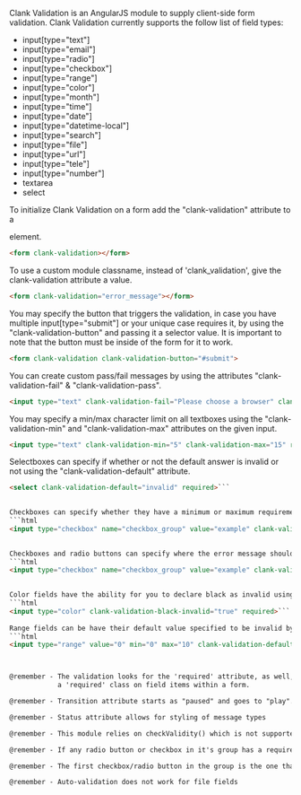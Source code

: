 Clank Validation is an AngularJS module to supply client-side form validation. Clank Validation currently supports the follow list of field types:
  - input[type="text"]
  - input[type="email"]
  - input[type="radio"]
  - input[type="checkbox"]
  - input[type="range"]
  - input[type="color"]
  - input[type="month"]
  - input[type="time"]
  - input[type="date"]
  - input[type="datetime-local"]
  - input[type="search"]
  - input[type="file"]       
  - input[type="url"]       
  - input[type="tele"]       
  - input[type="number"]                    
  - textarea
  - select

To initialize Clank Validation on a form add the "clank-validation" attribute to a <form> element.
```html
<form clank-validation></form>
```

To use a custom module classname, instead of 'clank_validation', give the clank-validation attribute a value.
```html
<form clank-validation="error_message"></form>
```

You may specify the button that triggers the validation, in case you have multiple input[type="submit"] or your unique case requires it, by using the "clank-validation-button" and passing it a selector value. It is important to note that the button must be inside of the form for it to work.
```html
<form clank-validation clank-validation-button="#submit">
```

You can create custom pass/fail messages by using the attributes "clank-validation-fail" & "clank-validation-pass".
```html
<input type="text" clank-validation-fail="Please choose a browser" clank-validation-pass="Correct!" required>
```

You may specify a min/max character limit on all textboxes using the "clank-validation-min" and "clank-validation-max" attributes on the given input.
```html
<input type="text" clank-validation-min="5" clank-validation-max="15" required>
```

Selectboxes can specify if whether or not the default answer is invalid or not using the "clank-validation-default" attribute.
```html
<select clank-validation-default="invalid" required>```
  

Checkboxes can specify whether they have a minimum or maximum requirement by setting the "clank-validation-min" or "clank-validation-max" attribute on the first checkbox in the group.
```html
<input type="checkbox" name="checkbox_group" value="example" clank-validation-min="2" clank-validation-max="4" required>```
  

Checkboxes and radio buttons can specify where the error message should be inserted in the DOM using the "clank-validation-insert-after" attribute on the first item in the group and passing  it a selector value. It's important to note that this will not have the <validation-message> printed  within the given selector, but inserted immediately after the qualified element. 
```html
<input type="checkbox" name="checkbox_group" value="example" clank-validation-insert-after=".any_selector_type" required>```
  

Color fields have the ability for you to declare black as invalid using the "clank-validation-black-invalid" attribute.
```html
<input type="color" clank-validation-black-invalid="true" required>```
  
Range fields can be have their default value specified to be invalid by applying the "clank-validation-default" attribute to the range input. 
```html
<input type="range" value="0" min="0" max="10" clank-validation-default="0" required>```



@remember - The validation looks for the 'required' attribute, as well, 
            a 'required' class on field items within a form.

@remember - Transition attribute starts as "paused" and goes to "play".

@remember - Status attribute allows for styling of message types

@remember - This module relies on checkValidity() which is not supported in IE9

@remember - If any radio button or checkbox in it's group has a required the group will be validated

@remember - The first checkbox/radio button in the group is the one that needs the attributes 

@remember - Auto-validation does not work for file fields  
  
  


  
